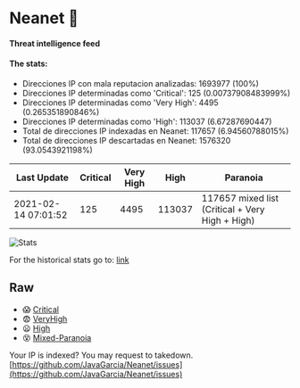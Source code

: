 # Neanet :hocho:
#### Threat intelligence feed
#### The stats:

- Direcciones IP con mala reputacion analizadas: 1693977 (100%)
- Direcciones IP determinadas como 'Critical':  125 (0.00737908483999%)
- Direcciones IP determinadas como 'Very High':  4495 (0.265351890846%)
- Direcciones IP determinadas como 'High':  113037 (6.67287690447)
- Total de direcciones IP indexadas en Neanet:  117657 (6.94560788015%)
- Total de direcciones IP descartadas en Neanet:  1576320 (93.0543921198%)

| Last Update | Critical | Very High | High | Paranoia |
| --- | --- | --- | --- | --- |
| 2021-02-14 07:01:52 | 125 | 4495 | 113037 | 117657 mixed list (Critical + Very High + High)|

![Stats](https://docs.google.com/spreadsheets/d/e/2PACX-1vSnaNMIXVabIpDJjufMlzH7poXnshF3mgd8Is1g9ytUEzVsP5my4Trn8f-xkoLLQ38xpL3HtmUexLo6/pubchart?oid=501124687&format=image)

For the historical stats go to: [link](/stats.csv)
## Raw
- :scream: [Critical](https://raw.githubusercontent.com/JavaGarcia/Neanet/master/blacklists/neanet_critical.txt)
- :fearful: [VeryHigh](https://raw.githubusercontent.com/JavaGarcia/Neanet/master/blacklists/neanet_veryHigh.txtt)
- :frowning: [High](https://raw.githubusercontent.com/JavaGarcia/Neanet/master/blacklists/neanet_high.txt)
- :dizzy_face: [Mixed-Paranoia](https://raw.githubusercontent.com/JavaGarcia/Neanet/master/blacklists/neanet_all.txt)


Your IP is indexed? You may request to takedown. [https://github.com/JavaGarcia/Neanet/issues](https://github.com/JavaGarcia/Neanet/issues)



























































































































































































































































































































































































































































































































































































































































































































































































































































































































































































































































































































































































































































































































































































































































































































































































































































































































































































































































































































































































































































































































































































































































































































































































































































































































































































































































































































































































































































































































































































































































































































































































































































































































































































































































































































































































































































































































































































































































































































































































































































































































































































































































































































































